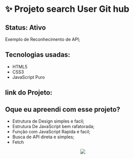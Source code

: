 <h1>✨ Projeto search User Git hub</h1>

<h2>Status: Ativo</h2>

<p>Exemplo de Reconhecimento de API;</p>

<h2>Tecnologias usadas: </h2>

+ HTML5
+ CSS3
+ JavaScript Puro

<h2>link do Projeto: </h2>

<h2>Oque eu apreendi com esse projeto? </h2>

+ Estrutura de Design simples e facil;
+ Estrutura De JavaScript bem rafatorada;
+ Função com JavaScript Rapida e facil;
+ Busca de API direta e simples;
+ Fetch

<center><img src ="https://github.com/T4goz2005/GIt-hub-API/assets/116327263/1c9a9ad6-d49f-4f37-8b88-8627047896a2"></center>

